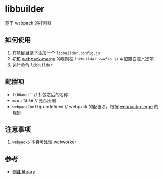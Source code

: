 # libbuilder
基于 webpack 的打包器

## 如何使用
1. 在项目目录下添加一个 `libbuilder.config.js`
2. 按照 [webpack-merge](https://github.com/survivejs/webpack-merge) 的规则在 `libbuilder.config.js` 中配置自定义选项
3. 运行命令 `libbuilder`

## 配置项
- `libName`: '' // 打包之后的名称
- `mini`: false // 是否压缩
- `webpackConfig`: undefined // webpack 的配置项，根据 [webpack-merge](https://github.com/survivejs/webpack-merge) 的规则

## 注意事项
1. `webpack5` 本身可处理 [webworker](https://webpack.docschina.org/guides/web-workers/)

## 参考
- [创建 library](https://webpack.docschina.org/guides/author-libraries/)
